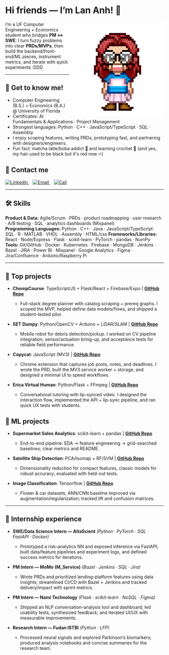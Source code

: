 <!-- Profile README for Lan Anh Do -->
<h1>Hi friends — I’m Lan Anh! 👋</h1>

<img align="right" src="avatar.png" width="300" alt="Lan Anh pixel avatar" />

I’m a UF Computer Engineering + Economics student who bridges **PM ↔ SWE**: I turn fuzzy problems into clear **PRDs/MVPs**, then build the backend/front-end/ML pieces, instrument metrics, and iterate with quick experiments :DDD

---

## 🌸 Get to know me!
- Computer Engineering (B.S.) + Economics (B.A.) @ University of Florida  
- Certificates: AI Fundamentals & Applications · Project Management  
- Strongest languages: Python · C++ · JavaScript/TypeScript · SQL · Assembly
- I enjoy scoping features, writing PRDs, prototyping fast, and partnering with designers/engineers.  
- Fun fact: matcha latte/boba addict 🧋 and learning crochet 🧶 (and yes, my hair used to be black but it's red now 🔥)

## 🌸 Contact me
<p align="left">
  <a href="https://www.linkedin.com/in/lananhnguyendo/" aria-label="LinkedIn">
    <img alt="LinkedIn"
         src="https://img.shields.io/badge/LINKED%20IN-0A66C2?style=for-the-badge&logo=linkedin&logoColor=white">
  </a>
  &nbsp;&nbsp;
  <a href="mailto:lananhdo2905@gmail.com" aria-label="Email">
    <img alt="Email"
         src="https://img.shields.io/badge/EMAIL-FF69B4?style=for-the-badge&logo=gmail&logoColor=white">
  </a>
  &nbsp;&nbsp;
  <a href="tel:+15618513967" aria-label="Call">
    <img alt="Call"
         src="https://img.shields.io/badge/CALL-2E8B57?style=for-the-badge&logo=phone&logoColor=white">
  </a>
</p>

---

## 🛠️ Skills
**Product & Data:** Agile/Scrum · PRDs · product roadmapping · user research · A/B testing · SQL · analytics dashboards (Mixpanel)  
**Programming Languages:** Python · C++ · Java · JavaScript/TypeScript · SQL · R · MATLAB · VHDL · Assembly · HTML/css
**Frameworks/Libraries:** React · Node/Express · Flask · scikit-learn · PyTorch · pandas · NumPy  
**Tools:** Git/GitHub · Docker · Kubernetes · Firebase · MongoDB · Jenkins · Bazel · JIRA · Power BI · Mixpanel · Google Analytics · Figma · Jira/Confluence · Arduino/Raspberry Pi

---

## 🌸 Top projects
- **ChompCourse**: TypeScript/JS + Flask/React + Firebase/Expo | **[GitHub Repo](https://github.com/katieboetig/ChompCourse)**  
  - Full-stack degree planner with catalog scraping + prereq graphs. I scoped the MVP, helped define data models/flows, and shipped a student-tested pilot.

- **SET Dumpy**: Python/OpenCV + Arduino + LiDAR/SLAM | **[GitHub Repo](https://github.com/AlanWang611/SET2023)**  
  - Mobile robot for debris detection/pickup. I worked on CV pipeline integration, sensor/actuation bring-up, and acceptance tests for reliable field performance.

- **Copycat**: JavaScript (MV3) | **[GitHub Repo](https://github.com/laba-ehehe/copycat)**  
  - Chrome extension that captures job posts, notes, and deadlines. I wrote the PRD, built the MV3 service worker + storage, and designed a minimal UI to speed workflows.

- **Erica Virtual Human**: Python/Flask + FFmpeg | **[GitHub Repo](https://github.com/laba-ehehe/Erica-Virtual-Human)**  
  - Conversational tutoring with lip-synced video. I designed the interaction flow, implemented the API + lip-sync pipeline, and ran quick UX tests with students.

## 🧠 ML projects
- **Supermarket Sales Analytics**: scikit-learn + pandas | **[GitHub Repo](https://github.com/laba-ehehe/supermarket-sales-analytics)**  
  - End-to-end pipeline: EDA → feature engineering → grid-searched baselines; clear metrics and README.

- **Satellite Ship Detection**: PCA/Isomap + RF/SVM | **[GitHub Repo](https://github.com/laba-ehehe/ship-detection)**  
  - Dimensionality reduction for compact features, classic models for robust accuracy; evaluated with held-out tests.

- **Image Classification**: Tensorflow | **[GitHub Repo](https://github.com/laba-ehehe/ann-flower-classification-car-detection)**  
  - Flower & car datasets; ANN/CNN baseline improved via augmentation/regularization; tracked lift and confusion matrices.

---

## 💼 Internship experience
- **SWE/Data Science Intern — AltaScient** *(Python · PyTorch · SQL · FastAPI · Docker)*  
  - Prototyped a risk-analytics NN and exposed inference via FastAPI; built data/feature pipelines and experiment logs, and defined success metrics for iterations.

- **PM Intern — MoMo (M_Service)** *(Bazel · Jenkins · SQL · Jira)*  
  - Wrote PRDs and prioritized lending-platform features using data insights; streamlined CI/CD with Bazel + Jenkins and tracked delivery/impact with sprint metrics.

- **PM Intern — Nami Technology** *(Flask · scikit-learn · NoSQL · Figma)*  
  - Shipped an NLP conversation-analysis tool and dashboard; led usability tests, synthesized feedback, and iterated UI/UX with measurable improvements.

- **Research Intern — Fudan ISTBI** *(Python · LFP)*  
  - Processed neural signals and explored Parkinson’s biomarkers; produced analysis notebooks and concise summaries for the research team.
